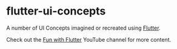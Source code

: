 # flutter-ui-concepts
A number of UI Concepts imagined or recreated using [Flutter](https://flutter.io/).

Check out the [Fun with Flutter](https://www.youtube.com/funwithflutter) YouTube channel for more content.

